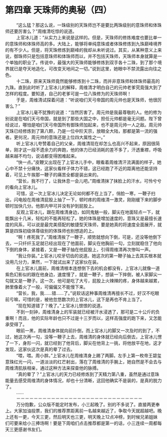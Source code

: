 <h1>第四章 天珠师的奥秘（四）</h1>
<div id="content">&nbsp&nbsp&nbsp&nbsp&nbsp&nbsp&nbsp&nbsp
 “这么猛？那这么说，一珠级别的天珠师岂不是要比两珠级别的意珠师和体珠师还要厉害么？”周维清吃惊的说道。
 <br/>&nbsp&nbsp&nbsp&nbsp&nbsp&nbsp&nbsp&nbsp
 上官冰儿道：“从实力上来说是这样的。但是，天珠师的修炼难度也要比单一的意珠师和体珠师高的多。大陆上，能够将单纯意珠或者体珠修炼到九珠巅峰境界的有不少人。但是，将天珠修炼到巅峰的我却从未听说过。其实，从某种意义上来说，御珠师只是包括意珠师和体珠师而以，并不包括天珠师，天珠师本身就算是一个单独的职业了。传说中，最强大的天珠师能够修炼到双手各十二珠，到了那个境界就已是夺天地造化，可改变天地间之一切。”说到这里，她眼中不禁流露出向往之色。
 <br/>&nbsp&nbsp&nbsp&nbsp&nbsp&nbsp&nbsp&nbsp
 十二珠，原来天珠师竟然能够修炼到十二珠，而并非意珠师和体珠师最高的九珠。直到此时听了上官冰儿的解释，周维清才明白自己的元帅老爹究竟强大到了怎样的程度。要知道，自己的老爹可是一位八珠修为的天珠师啊！
 <br/>&nbsp&nbsp&nbsp&nbsp&nbsp&nbsp&nbsp&nbsp
 于是，周维清试探着问道：“听说咱们天弓帝国的周元帅也是天珠师，他很厉害么？”
 <br/>&nbsp&nbsp&nbsp&nbsp&nbsp&nbsp&nbsp&nbsp
 上官冰儿毫不犹豫的说道：“当然厉害了。周元帅是我最尊敬的人。他的修为别说是在咱们天弓帝国，就是到了那些大国之中，担任元帅都是毫无问题。陛下曾经说过，哪怕是咱们天弓帝国所有御珠师加起来，也不是周元帅一人之敌。周元帅天珠已经修炼到了第八颗，乃是一位中阶天宗，放眼全大陆，那都是第一流的强者。更何况，周元帅的意珠还是上位四大属性之一。”
 <br/>&nbsp&nbsp&nbsp&nbsp&nbsp&nbsp&nbsp&nbsp
 听上官冰儿夸赞着自己的父亲，周维清现在却怎么也高兴不起来，原因很简单，刚才这一段不遗余力的奔跑，他的体力已经消耗的差不多了，汗透重襟，呼吸越来越不均匀，说话都变得困难起来。
 <br/>&nbsp&nbsp&nbsp&nbsp&nbsp&nbsp&nbsp&nbsp
 “快一点。”皮鞭又出现在了上官冰儿手中，眼看着周维清汗流满面的样子，她心中不禁十分痛快，这家伙看样子体力不错，这已经跑了不近的距离他还能坚持着，可见上午挨那一鞭子的痛苦全都是装出来的。
 <br/>&nbsp&nbsp&nbsp&nbsp&nbsp&nbsp&nbsp&nbsp
 “营长，我不行了，让我休息一会儿吧。”周维清抹了抹脸上的汗水，可怜兮兮的看向上官冰儿。
 <br/>&nbsp&nbsp&nbsp&nbsp&nbsp&nbsp&nbsp&nbsp
 可惜，这一次上官冰儿决定无论如何都不在上当了，俏脸一寒，一鞭子扫出，闪电般在周维清屁股上抽了一下，顿时疼的周维清一激灵，刚刚缓下来的脚步顿时加快几分。他那内甲可并没有护到屁股上。
 <br/>&nbsp&nbsp&nbsp&nbsp&nbsp&nbsp&nbsp&nbsp
 反观上官冰儿，跟在周维清身边，如同鬼魅一般，脚尖在地面轻点一下，就能飘出十几米，轻松的不能再轻松了。她的体珠是增加速度的，意珠又是最擅长速度的风系，可以说是最完美搭配的敏捷型天珠师，要是她真的将速度全面展开，就算是四珠初级体尊级别的体珠师也别想追的上。
 <br/>&nbsp&nbsp&nbsp&nbsp&nbsp&nbsp&nbsp&nbsp
 “啊！疼死我了。”周维清挨了一鞭子，顺势就想向下倒，可是，还没等他倒下去，一只纤纤玉足就已经出现在了他面前，脚尖在他胸前一勾，立刻就稳住了他向下倒的身体，紧接着，又是一鞭子抽在他屁股上，引得周维清再次惨叫一声。
 <br/>&nbsp&nbsp&nbsp&nbsp&nbsp&nbsp&nbsp&nbsp
 “我让你装。”上官冰儿咬牙切齿的说道。她这次的第一鞭子抽上去其实根本就没用几分力，果然，一下就试出来了这家伙在装。
 <br/>&nbsp&nbsp&nbsp&nbsp&nbsp&nbsp&nbsp&nbsp
 在上官冰儿面前，周维清根本连想倒下去的机会都没有，上官冰儿就像一道紫色幻影似的跟在他身边，速度慢了，就是一鞭子，想装一下摔倒，被人家脚尖一勾就又是一鞭子。这一次，他可是吃了大亏，屁股上火辣辣的疼，身体越来越累，肺里像着火了一般，可偏偏又不能慢下来。
 <br/>&nbsp&nbsp&nbsp&nbsp&nbsp&nbsp&nbsp&nbsp
 “营长，我，我……错……了。”说软话这种事周维清再擅长不过，好汉不吃眼前亏嘛，可惜的是，被他忽悠数次的上官冰儿，这下是再也不肯上当了。
 <br/>&nbsp&nbsp&nbsp&nbsp&nbsp&nbsp&nbsp&nbsp
 “现在知道错了？晚了。”上官冰儿恨恨的说道。
 <br/>&nbsp&nbsp&nbsp&nbsp&nbsp&nbsp&nbsp&nbsp
 不到一刻钟，周维清身上的军装就已经被汗水浸透了，那可是二十公斤的负重啊！而且，他的实际年龄也只不过是十三岁而以，这样高强度的跑下来，又怎能承受得了。
 <br/>&nbsp&nbsp&nbsp&nbsp&nbsp&nbsp&nbsp&nbsp
 眼前一黑，周维清身体就向前扑倒，而上官冰儿的脚又一次及时的到了，不过，她这次再一勾，没等一鞭子上去，周维清的身体就已经向后倒去，上官冰儿愣了一下，身形一闪，就已经到了他背后，脚尖在他背上一挑，将他放平在地，这才发现，这家伙这次是真的晕了过去。
 <br/>&nbsp&nbsp&nbsp&nbsp&nbsp&nbsp&nbsp&nbsp
 “喂，喂。周小胖。”上官冰儿在周维清身上踢了两脚。左手上第一枚帝王碧玺意珠红光一闪，一道淡淡的红芒射出，落在了周维清的手腕上，她自然是不会去与周维清肌肤相亲，通过这种方法来探查他的脉搏。
 <br/>&nbsp&nbsp&nbsp&nbsp&nbsp&nbsp&nbsp&nbsp
 “真的晕了？”上官冰儿的天力已经修炼到了天精力第八重，虽然是通过意珠能量去感受周维清的身体情况，却也十分清晰，这回他确实不是装的，是真的脱力了。
 <br/>&nbsp&nbsp&nbsp&nbsp&nbsp&nbsp&nbsp&nbsp
 ……
 <br/>&nbsp&nbsp&nbsp&nbsp&nbsp&nbsp&nbsp&nbsp
 －－－－－－－－－－－－－－－－－－－－－－－－－－－－－
 <br/>&nbsp&nbsp&nbsp&nbsp&nbsp&nbsp&nbsp&nbsp
 万分抱歉，公众版不能定时发布，小三起晚了。别的不多说了。直接两更奉上。大家加油投票，我们的推荐票距离前一名越来越近了，争取今天就超越吧。晚上还有一更，今天三更，然后明天也三更，明天晚上12点冲榜，到时候兄弟姐妹们可要来给小三捧场啊！要是下周咱们点击推荐都是第一的话，小三连续一周都每天三更感谢书友们。
 <br/>&nbsp&nbsp&nbsp&nbsp&nbsp&nbsp&nbsp&nbsp
</div>
